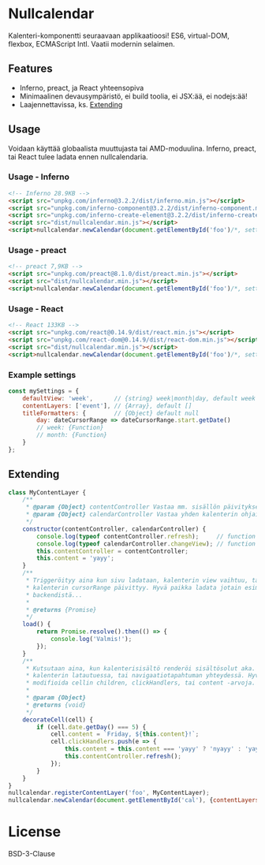# Nullcalendar

Kalenteri-komponentti seuraavaan applikaatioosi! ES6, virtual-DOM, flexbox, ECMAScript Intl. Vaatii modernin selaimen.

## Features

- Inferno, preact, ja React yhteensopiva
- Minimaalinen devausympäristö, ei build toolia, ei JSX:ää, ei nodejs:ää!
- Laajennettavissa, ks. [Extending](#extending)

## Usage

Voidaan käyttää globaalista muuttujasta tai AMD-moduulina. Inferno, preact, tai React tulee ladata ennen nullcalendaria.

### Usage - Inferno

```html
<!-- Inferno 28.9KB -->
<script src="unpkg.com/inferno@3.2.2/dist/inferno.min.js"></script>
<script src="unpkg.com/inferno-component@3.2.2/dist/inferno-component.min.js"></script>
<script src="unpkg.com/inferno-create-element@3.2.2/dist/inferno-create-element.min.js"></script>
<script src="dist/nullcalendar.min.js"></script>
<script>nullcalendar.newCalendar(document.getElementById('foo')/*, settings*/);</script>
```

### Usage - preact

```html
<!-- preact 7,9KB -->
<script src="unpkg.com/preact@8.1.0/dist/preact.min.js"></script>
<script src="dist/nullcalendar.min.js"></script>
<script>nullcalendar.newCalendar(document.getElementById('foo')/*, settings*/);</script>
```

### Usage - React

```html
<!-- React 133KB -->
<script src="unpkg.com/react@0.14.9/dist/react.min.js"></script>
<script src="unpkg.com/react-dom@0.14.9/dist/react-dom.min.js"></script>
<script src="dist/nullcalendar.min.js"></script>
<script>nullcalendar.newCalendar(document.getElementById('foo')/*, settings*/);</script>
```

### Example settings

```javascript
const mySettings = {
    defaultView: 'week',      // {string} week|month|day, default week
    contentLayers: ['event'], // {Array}, default []
    titleFormatters: {        // {Object} default null
        day: dateCursorRange => dateCursorRange.start.getDate()
        // week: {Function}
        // month: {Function}
    }
};
```

## Extending

```javascript
class MyContentLayer {
    /**
     * @param {Object} contentController Vastaa mm. sisällön päivityksestä
     * @param {Object} calendarController Vastaa yhden kalenterin ohjailusta. Sama kuin nullcalendar.newCalendar() paluuarvo.
     */
    constructor(contentController, calendarController) {
        console.log(typeof contentController.refresh);     // function
        console.log(typeof calendarController.changeView); // function
        this.contentController = contentController;
        this.content = 'yayy';
    }
    /**
     * Triggeröityy aina kun sivu ladataan, kalenterin view vaihtuu, tai
     * kalenterin cursorRange päivittyy. Hyvä paikka ladata jotain esim.
     * backendistä...
     *
     * @returns {Promise}
     */
    load() {
        return Promise.resolve().then(() => {
            console.log('Valmis!');
        });
    }
    /**
     * Kutsutaan aina, kun kalenterisisältö renderöi sisältösolut aka. gridin
     * kalenterin latautuessa, tai navigaatiotapahtuman yhteydessä. Hyvä paikka
     * modifioida cellin children, clickHandlers, tai content -arvoja.
     *
     * @param {Object}
     * @returns {void}
     */
    decorateCell(cell) {
        if (cell.date.getDay() === 5) {
            cell.content = `Friday, ${this.content}!`;
            cell.clickHandlers.push(e => {
                this.content = this.content === 'yayy' ? 'nyayy' : 'yayy';
                this.contentController.refresh();
            });
        }
    }
}
nullcalendar.registerContentLayer('foo', MyContentLayer);
nullcalendar.newCalendar(document.getElementById('cal'), {contentLayers: ['foo']});
```

# License

BSD-3-Clause

